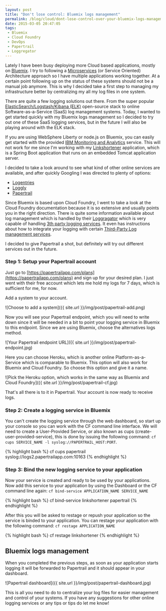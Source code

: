 ```yaml
---
layout: post
title: "Don't lose control: Bluemix logs management"
permalink: /blog/cloud/dont-lose-control-over-your-bluemix-logs-management/
date: 2015-03-05 20:47:05
tags:
 - Bluemix
 - Cloud Foundry
 - DevOps
 - Papertrail
 - Loggregator
---
```

Lately I have been busy deploying more Cloud based applications, mostly on [Bluemix](https://console.ng.bluemix.net/). I try to following a [Microservices](http://www.drissamri.be/blog/architecture/what-are-microservices/) (or Service Oriented) Architecture approach so I have multiple applications working together.
 At a certain point following up on the status of these systems should not be a manual job anymore. This is why I decided take a first step to managing my infrastructure better by centralizing my all my log files in one system.

There are quite a few logging solutions out there. From the super popular [ElasticSearch/Logstash/Kibana (ELK)](http://www.elasticsearch.org/overview/elkdownloads/) open-source stack to online Software-as-a-Service (SaaS) log management systems. Today, I wanted to get started quickly with my Bluemix logs management so I decided to try out one of these SaaS logging services, but in the future I will also be playing around with the ELK stack.

If you are using WebSphere Liberty or node.js on Bluemix, you can easily get started with the provided [IBM Monitoring and Analytics](https://www.ng.bluemix.net/docs/#services/monana/index.html) service.
 This will not work for me since I'm working with my [Linkshortener](http://www.drissamri.be/blog/rest/building-your-own-linkshortener-api/) application, which is a Spring Boot application that runs on an embedded Tomcat application server.

I decided to take a look around to see what kind of other online services are available, and after quickly Googling I was directed to plenty of options:

*   [Logentries](https://logentries.com/)
*   [Loggly](https://www.loggly.com/)
*   [Papertrail](https://papertrailapp.com/)

Since Bluemix is based upon Cloud Foundry, I went to take a look at the Cloud Foundry documentation because it is so extensive and usually points you in the right direction. There is quite some information available about log management which is handled by their [Loggragator](http://docs.cloudfoundry.org/devguide/deploy-apps/streaming-logs.html) which is very capable of handling [3th party logging services](http://docs.cloudfoundry.org/devguide/services/log-management.html). It even has instructions about how to integrate your logging with certain [Third-Party Log management services](http://docs.cloudfoundry.org/devguide/services/log-management-thirdparty-svc.html).

I decided to give Papertrail a shot, but definitely will try out different services out in the future.

### Step 1: Setup your Papertrail account

Just go to [https://papertrailapp.com/plans](https://papertrailapp.com/plans) and sign up for your desired plan. I just went with their free account which lets me hold my logs for 7 days, which is sufficient for me, for now.

Add a system to your account.

![Choose to add a system]({{ site.url }}/img/post/papertrail-add.png)

Now you will see your Papertrail endpoint, which you will need to write down since it will be needed in a bit to point your logging service in Bluemix to this endpoint. Since we are using Bluemix, choose the alternatives logs method.

![Your Papertrail endpoint URL]({{ site.url }}/img/post/papertrail-endpoint.jpg)

Here you can choose Heroku, which is another online Platform-as-a-Service which is comparable to Bluemix. This option will also work for Bluemix and Cloud Foundry. So choose this option and give it a name.

![Pick the Heroku option, which works in the same way as Bluemix and Cloud Foundry]({{ site.url }}/img/post/papertrail-cf.jpg)

That's all there is to it in Papertrail. Your account is now ready to receive logs.

### Step 2: Create a logging service in Bluemix

You can't create the logging service through the web dashboard, so start up your console so you can work with the CF command line interface.
 We will need to create a User-Provided Service, or also known as cups (create-user-provided-service), this is done by issuing the following command: `cf cups SERVICE_NAME -l syslog://PAPERTRAIL_HOST:PORT`.

{% highlight bash %}
 cf cups papertrail syslog://logs2.papertrailapp.com:10163
{% endhighlight %}

### Step 3: Bind the new logging service to your application

Now your service is created and ready to be used by your applications. Now add this service to your application by using the Dashboard or the CF command line again: `cf bind-service APPLICATION_NAME SERVICE_NAME`

{% highlight bash %}
 cf bind-service linkshortener papertrail
 {% endhighlight %}

After this you will be asked to restage or repush your application so the service is binded to your application. You can restage your application with the following command: `cf restage APPLICATION_NAME`

{% highlight bash %}
 cf restage linkshortener
 {% endhighlight %}

## Bluemix logs management

When you completed the previous steps, as soon as your application starts logging it will be forwarded to Papertrail and it should appear in your dashboard.

![Papertrail dashboard]({{ site.url }}/img/post/papertrail-dashboard.jpg)

This is all you need to do to centralize your log files for easier management and control of your systems. If you have any suggestions for other online logging services or any tips or tips do let me know!
